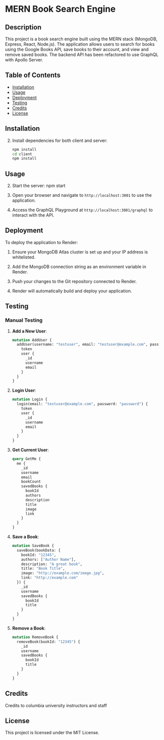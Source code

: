 # MERN Book Search Engine

## Description

This project is a book search engine built using the MERN stack (MongoDB, Express, React, Node.js). The application allows users to search for books using the Google Books API, save books to their account, and view and remove saved books. The backend API has been refactored to use GraphQL with Apollo Server.

## Table of Contents

- [Installation](#installation)
- [Usage](#usage)
- [Deployment](#deployment)
- [Testing](#testing)
- [Credits](#Credits)
- [License](#license)

## Installation


2. Install dependencies for both client and server:
    ```sh
    npm install
    cd client
    npm install
    ```


## Usage


2. Start the server:
    npm start

3. Open your browser and navigate to `http://localhost:3001` to use the application.

4. Access the GraphQL Playground at `http://localhost:3001/graphql` to interact with the API.

## Deployment

To deploy the application to Render:

1. Ensure your MongoDB Atlas cluster is set up and your IP address is whitelisted.

2. Add the MongoDB connection string as an environment variable in Render.

3. Push your changes to the Git repository connected to Render.

4. Render will automatically build and deploy your application.

## Testing

### Manual Testing

1. **Add a New User**:
    ```graphql
    mutation AddUser {
      addUser(username: "testuser", email: "testuser@example.com", password: "password") {
        token
        user {
          _id
          username
          email
        }
      }
    }
    ```

2. **Login User**:
    ```graphql
    mutation Login {
      login(email: "testuser@example.com", password: "password") {
        token
        user {
          _id
          username
          email
        }
      }
    }
    ```

3. **Get Current User**:
    ```graphql
    query GetMe {
      me {
        _id
        username
        email
        bookCount
        savedBooks {
          bookId
          authors
          description
          title
          image
          link
        }
      }
    }
    ```

4. **Save a Book**:
    ```graphql
    mutation SaveBook {
      saveBook(bookData: {
        bookId: "12345",
        authors: ["Author Name"],
        description: "A great book",
        title: "Book Title",
        image: "http://example.com/image.jpg",
        link: "http://example.com"
      }) {
        _id
        username
        savedBooks {
          bookId
          title
        }
      }
    }
    ```

5. **Remove a Book**:
    ```graphql
    mutation RemoveBook {
      removeBook(bookId: "12345") {
        _id
        username
        savedBooks {
          bookId
          title
        }
      }
    }
    ```


## Credits

Credits to columbia university instructors and staff 

## License

This project is licensed under the MIT License.
